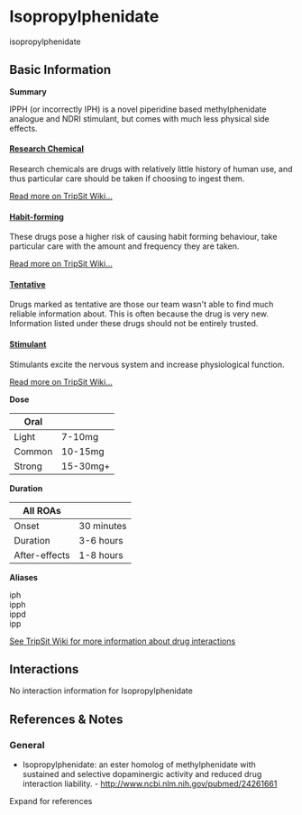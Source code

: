 # Isopropylphenidate

isopropylphenidate

## Basic Information

**Summary**

IPPH (or incorrectly IPH) is a novel piperidine based methylphenidate analogue and NDRI stimulant, but comes with much less physical side effects.

#### [Research Chemical](/category/research-chemical)

Research chemicals are drugs with relatively little history of human use, and thus particular care should be taken if choosing to ingest them.

[Read more on TripSit Wiki...](#{category.wiki})

#### [Habit-forming](/category/habit-forming)

These drugs pose a higher risk of causing habit forming behaviour, take particular care with the amount and frequency they are taken.

[Read more on TripSit Wiki...](#{category.wiki})

#### [Tentative](/category/tentative)

Drugs marked as tentative are those our team wasn't able to find much reliable information about. This is often because the drug is very new. Information listed under these drugs should not be entirely trusted.

#### [Stimulant](/category/stimulant)

Stimulants excite the nervous system and increase physiological function.

[Read more on TripSit Wiki...](#{category.wiki})

**Dose**

| Oral   |          |
| ------ | -------- |
| Light  | 7-10mg   |
| Common | 10-15mg  |
| Strong | 15-30mg+ |

**Duration**

| All ROAs      |            |
| ------------- | ---------- |
| Onset         | 30 minutes |
| Duration      | 3-6 hours  |
| After-effects | 1-8 hours  |

**Aliases**

iph  
ipph  
ippd  
ipp  

[See TripSit Wiki for more information about drug interactions](http://combo.tripsit.me/)

## Interactions

No interaction information for Isopropylphenidate

## References & Notes

### General

* Isopropylphenidate: an ester homolog of methylphenidate with sustained and selective dopaminergic activity and reduced drug interaction liability. - <http://www.ncbi.nlm.nih.gov/pubmed/24261661>

Expand for references